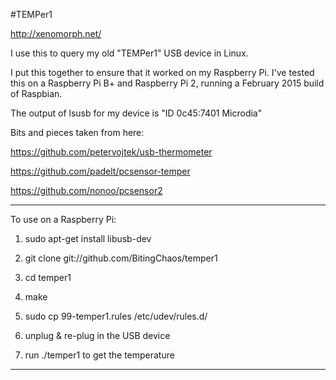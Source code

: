 #TEMPer1

http://xenomorph.net/

I use this to query my old "TEMPer1" USB device in Linux.

I put this together to ensure that it worked on my Raspberry Pi. I've tested this on a Raspberry Pi B+ and Raspberry Pi 2, running a February 2015 build of Raspbian.

The output of lsusb for my device is "ID 0c45:7401 Microdia"

Bits and pieces taken from here:

https://github.com/petervojtek/usb-thermometer

https://github.com/padelt/pcsensor-temper

https://github.com/nonoo/pcsensor2

----------

To use on a Raspberry Pi:

1) sudo apt-get install libusb-dev

2) git clone git://github.com/BitingChaos/temper1

3) cd temper1

4) make

5) sudo cp 99-temper1.rules /etc/udev/rules.d/

6) unplug & re-plug in the USB device

7) run ./temper1 to get the temperature

----------